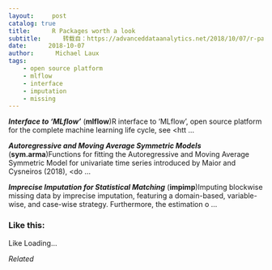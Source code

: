 ```yaml
---
layout:     post
catalog: true
title:      R Packages worth a look
subtitle:      转载自：https://advanceddataanalytics.net/2018/10/07/r-packages-worth-a-look-1296/
date:      2018-10-07
author:      Michael Laux
tags:
    - open source platform
    - mlflow
    - interface
    - imputation
    - missing
---
```


***Interface to ‘MLflow’*** (**mlflow**)R interface to ‘MLflow’, open source platform for the complete machine learning life cycle, see <htt …

***Autoregressive and Moving Average Symmetric Models*** (**sym.arma**)Functions for fitting the Autoregressive and Moving Average Symmetric Model for univariate time series introduced by Maior and Cysneiros (2018), <do …

***Imprecise Imputation for Statistical Matching*** (**impimp**)Imputing blockwise missing data by imprecise imputation, featuring a domain-based, variable-wise, and case-wise strategy. Furthermore, the estimation o …





### Like this:

Like Loading...


*Related*


